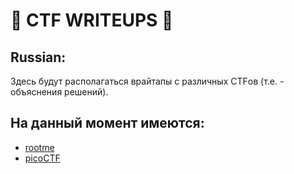 # :triangular_flag_on_post: __CTF WRITEUPS__ :closed_lock_with_key:
## Russian:
Здесь будут располагаться врайтапы с различных CTFов (т.е. - объяснения решений). 
## На данный момент имеются:
- [rootme](https://github.com/YanaGerasimenko/ctf-writeups/tree/main/rootme)
- [picoCTF](https://github.com/YanaGerasimenko/ctf-writeups/tree/main/picoCTF)
